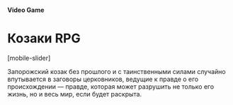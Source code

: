
#### Video Game

# Козаки RPG

[mobile-slider]

Запорожский козак без прошлого и с таинственными силами случайно впутывается в заговоры церковников, ведущие к правде о его происхождении — правде, которая может разрушить не только его жизнь, но и весь мир, если будет раскрыта.


